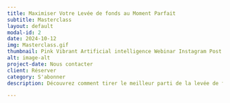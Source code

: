 ```yaml
---
title: Maximiser Votre Levée de fonds au Moment Parfait
subtitle: Masterclass
layout: default
modal-id: 2
date: 2024-10-12
img: Masterclass.gif
thumbnail: Pink Vibrant Artificial intelligence Webinar Instagram Post.gif
alt: image-alt
project-date: Nous contacter
client: Réserver
category: S'abonner
description: Découvrez comment tirer le meilleur parti de la levée de fonds de votre entreprise grâce à cette masterclass. Apprenez à identifier les signaux qui indiquent que votre entreprise est prête à passer à la prochaine étape et à négocier un accord gagnant-gagnant.

---
```

